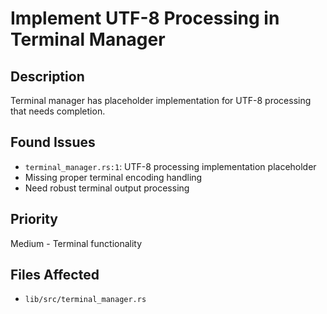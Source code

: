# Implement UTF-8 Processing in Terminal Manager

## Description
Terminal manager has placeholder implementation for UTF-8 processing that needs completion.

## Found Issues
- `terminal_manager.rs:1`: UTF-8 processing implementation placeholder
- Missing proper terminal encoding handling
- Need robust terminal output processing

## Priority
Medium - Terminal functionality

## Files Affected
- `lib/src/terminal_manager.rs`